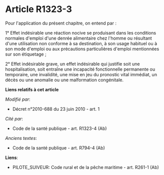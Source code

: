 # Article R1323-3

Pour l'application du présent chapitre, on entend par :

1° Effet indésirable une réaction nocive se produisant dans les conditions normales d'emploi d'une denrée alimentaire chez
l'homme ou résultant d'une utilisation non conforme à sa destination, à son usage habituel ou à son mode d'emploi ou aux
précautions particulières d'emploi mentionnées sur son étiquetage ;

2° Effet indésirable grave, un effet indésirable qui justifie soit une hospitalisation, soit entraîne une incapacité
fonctionnelle permanente ou temporaire, une invalidité, une mise en jeu du pronostic vital immédiat, un décès ou une anomalie
ou une malformation congénitale.

**Liens relatifs à cet article**

_Modifié par_:

  - Décret n°2010-688 du 23 juin 2010 - art. 1

_Cité par_:

  - Code de la santé publique - art. R1323-4 (Ab)

_Anciens textes_:

  - Code de la santé publique - art. R794-4 (Ab)

**Liens**:

  - PILOTE_SUIVEUR: Code rural et de la pêche maritime - art. R261-1 (Ab)
